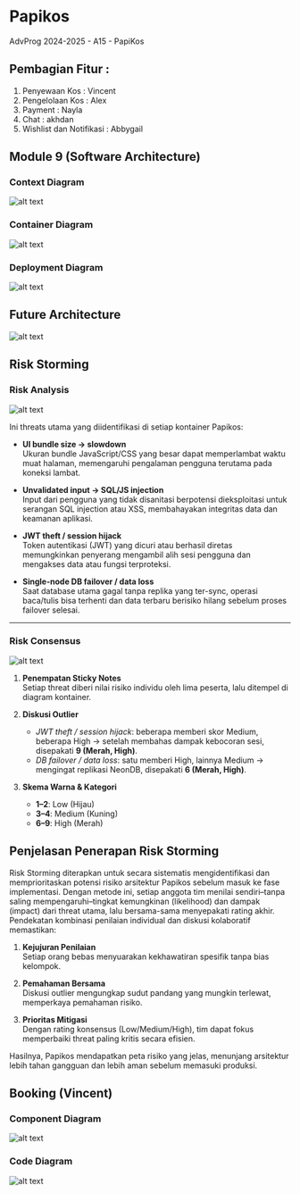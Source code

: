 # Papikos
AdvProg 2024-2025 - A15 - PapiKos

## Pembagian Fitur : 
1. Penyewaan Kos : Vincent
2. Pengelolaan Kos : Alex
3. Payment : Nayla
4. Chat  : akhdan
5. Wishlist dan Notifikasi : Abbygail

## Module 9 (Software Architecture)

### Context Diagram
![alt text](img/Context_Diagram.png)

### Container Diagram

![alt text](img/Adpro-module9-Container%20Diagram.drawio.png)

### Deployment Diagram
![alt text](img/Adpro-module9-Deployment%20Diagram.drawio.png)

## Future Architecture

![alt text](img/future_architecture.png)

## Risk Storming
### Risk Analysis
![alt text](<img/Adpro-module9-Risk Storming.drawio.png>)

Ini threats utama yang diidentifikasi di setiap kontainer Papikos:

- **UI bundle size → slowdown**  
  Ukuran bundle JavaScript/CSS yang besar dapat memperlambat waktu muat halaman, memengaruhi pengalaman pengguna terutama pada koneksi lambat.

- **Unvalidated input → SQL/JS injection**  
  Input dari pengguna yang tidak disanitasi berpotensi dieksploitasi untuk serangan SQL injection atau XSS, membahayakan integritas data dan keamanan aplikasi.

- **JWT theft / session hijack**  
  Token autentikasi (JWT) yang dicuri atau berhasil diretas memungkinkan penyerang mengambil alih sesi pengguna dan mengakses data atau fungsi terproteksi.

- **Single-node DB failover / data loss**  
  Saat database utama gagal tanpa replika yang ter-sync, operasi baca/tulis bisa terhenti dan data terbaru berisiko hilang sebelum proses failover selesai.

---
### Risk Consensus
![alt text](<img/Adpro-module9-Risk Consensus.drawio.png>)

1. **Penempatan Sticky Notes**  
   Setiap threat diberi nilai risiko individu oleh lima peserta, lalu ditempel di diagram kontainer.

2. **Diskusi Outlier**  
   - *JWT theft / session hijack*: beberapa memberi skor Medium, beberapa High → setelah membahas dampak kebocoran sesi, disepakati **9 (Merah, High)**.  
   - *DB failover / data loss*: satu memberi High, lainnya Medium → mengingat replikasi NeonDB, disepakati **6 (Merah, High)**.

3. **Skema Warna & Kategori**  
   - **1–2**: Low (Hijau)  
   - **3–4**: Medium (Kuning)  
   - **6–9**: High (Merah)

## Penjelasan Penerapan Risk Storming

Risk Storming diterapkan untuk secara sistematis mengidentifikasi dan memprioritaskan potensi risiko arsitektur Papikos sebelum masuk ke fase implementasi. Dengan metode ini, setiap anggota tim menilai sendiri–tanpa saling mempengaruhi–tingkat kemungkinan (likelihood) dan dampak (impact) dari threat utama, lalu bersama-sama menyepakati rating akhir. Pendekatan kombinasi penilaian individual dan diskusi kolaboratif memastikan:

1. **Kejujuran Penilaian**  
   Setiap orang bebas menyuarakan kekhawatiran spesifik tanpa bias kelompok.

2. **Pemahaman Bersama**  
   Diskusi outlier mengungkap sudut pandang yang mungkin terlewat, memperkaya pemahaman risiko.

3. **Prioritas Mitigasi**  
   Dengan rating konsensus (Low/Medium/High), tim dapat fokus memperbaiki threat paling kritis secara efisien.

Hasilnya, Papikos mendapatkan peta risiko yang jelas, menunjang arsitektur lebih tahan gangguan dan lebih aman sebelum memasuki produksi.


## Booking (Vincent)
### Component Diagram

![alt text](img/Adpro-module9-Vincent.drawio.png)

### Code Diagram
![alt text](<img/Booking Code Diagram fixed.png>)
